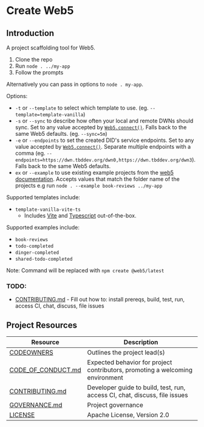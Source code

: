 # Create Web5

## Introduction

A project scaffolding tool for Web5.

1. Clone the repo
2. Run `node . ../my-app`
3. Follow the prompts

Alternatively you can pass in options to `node . my-app`.

Options:
- `-t` or `--template` to select which template to use. (eg. `--template=template-vanilla`)
- `-s` or `--sync` to describe how often your local and remote DWNs should sync. Set to any value accepted by [`Web5.connect()`](https://github.com/TBD54566975/web5-js?tab=readme-ov-file#web5connectoptions). Falls back to the same Web5 defaults. (eg. `--sync=5m`)
- `-e` or `--endpoints` to set the created DID's service endpoints. Set to any value accepted by [`Web5.connect()`](https://github.com/TBD54566975/web5-js?tab=readme-ov-file#web5connectoptions). Separate multiple endpoints with a comma (eg. `--endpoints=https://dwn.tbddev.org/dwn0,https://dwn.tbddev.org/dwn3`). Falls back to the same Web5 defaults.
- `ex` or `--example` to use existing example projects from the [web5 documentation](https://github.com/TBD54566975/developer.tbd.website/tree/main/examples/tutorials). Accepts values that match the folder name of the projects e.g run `node . --example book-reviews ../my-app`

Supported templates include:
- `template-vanilla-vite-ts`
  - Includes [Vite](https://vitejs.dev/) and [Typescript](https://www.typescriptlang.org/) out-of-the-box.

Supported examples include:
- `book-reviews`
- `todo-completed`
- `dinger-completed`
- `shared-todo-completed`

Note: Command will be replaced with `npm create @web5/latest`

### TODO:
- [CONTRIBUTING.md](./CONTRIBUTING.md) - Fill out how to: install prereqs, build, test, run, access CI, chat, discuss, file issues

## Project Resources

| Resource                                   | Description                                                                   |
| ------------------------------------------ | ----------------------------------------------------------------------------- |
| [CODEOWNERS](./CODEOWNERS)                 | Outlines the project lead(s)                                                  |
| [CODE_OF_CONDUCT.md](./CODE_OF_CONDUCT.md) | Expected behavior for project contributors, promoting a welcoming environment |
| [CONTRIBUTING.md](./CONTRIBUTING.md)       | Developer guide to build, test, run, access CI, chat, discuss, file issues    |
| [GOVERNANCE.md](./GOVERNANCE.md)           | Project governance                                                            |
| [LICENSE](./LICENSE)                       | Apache License, Version 2.0                                                   |
